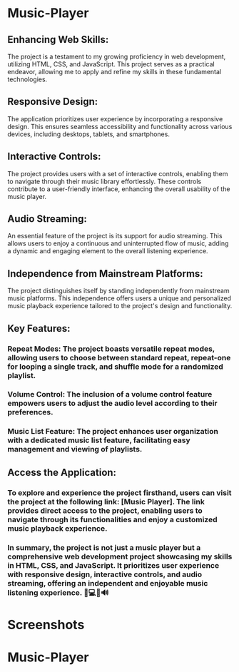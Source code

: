 # Music-Player

## Enhancing Web Skills:

The project is a testament to my growing proficiency in web development, utilizing HTML, CSS, and JavaScript. This project serves as a practical endeavor, allowing me to apply and refine my skills in these fundamental technologies.

## Responsive Design:

The application prioritizes user experience by incorporating a responsive design. This ensures seamless accessibility and functionality across various devices, including desktops, tablets, and smartphones.

## Interactive Controls:

The project provides users with a set of interactive controls, enabling them to navigate through their music library effortlessly. These controls contribute to a user-friendly interface, enhancing the overall usability of the music player.

## Audio Streaming:

An essential feature of the project is its support for audio streaming. This allows users to enjoy a continuous and uninterrupted flow of music, adding a dynamic and engaging element to the overall listening experience.

## Independence from Mainstream Platforms:

The project distinguishes itself by standing independently from mainstream music platforms. This independence offers users a unique and personalized music playback experience tailored to the project's design and functionality.

## Key Features:

### Repeat Modes: The project boasts versatile repeat modes, allowing users to choose between standard repeat, repeat-one for looping a single track, and shuffle mode for a randomized playlist.
### Volume Control: The inclusion of a volume control feature empowers users to adjust the audio level according to their preferences.
### Music List Feature: The project enhances user organization with a dedicated music list feature, facilitating easy management and viewing of playlists.

## Access the Application:

### To explore and experience the project firsthand, users can visit the project at the following link: [Music Player]. The link provides direct access to the project, enabling users to navigate through its functionalities and enjoy a customized music playback experience.

### In summary, the project is not just a music player but a comprehensive web development project showcasing my skills in HTML, CSS, and JavaScript. It prioritizes user experience with responsive design, interactive controls, and audio streaming, offering an independent and enjoyable music listening experience. 🎵💻🔀🔊

# Screenshots










# Music-Player
